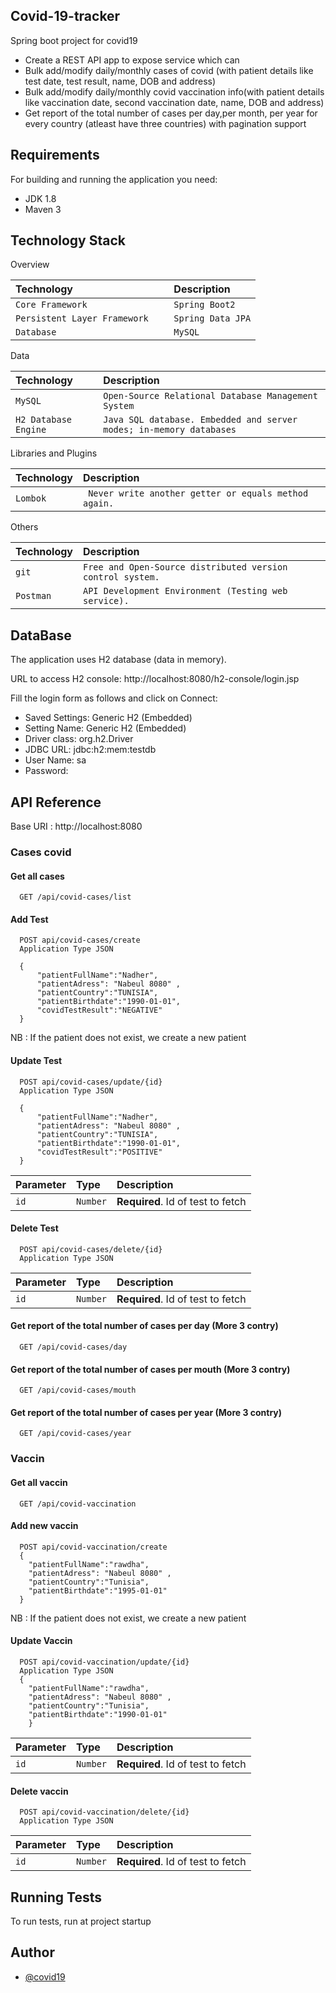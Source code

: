 
##  Covid-19-tracker

 Spring boot project for covid19

- Create a REST API app to expose service which can
- Bulk add/modify daily/monthly cases of covid (with patient details like test date, test result, name, DOB and address)
- Bulk add/modify daily/monthly covid vaccination info(with patient details like vaccination date, second vaccination date, name, DOB and address)
- Get report of the total number of cases per day,per month, per year for every country (atleast have three countries) with pagination support

## Requirements

For building and running the application you need:
- JDK 1.8
- Maven 3

## Technology Stack

Overview

| Technology            | Description      
| :-------------------- | :---------------------  
| `Core Framework	`   | `Spring Boot2` 
| `Persistent Layer Framework	`   | `Spring Data JPA`  
| `Database	`   | `MySQL`  

Data

| Technology            | Description      
| :-------------------- | :---------------------  
| `MySQL	`   | `Open-Source Relational Database Management System` 
| `H2 Database Engine`   | `Java SQL database. Embedded and server modes; in-memory databases`  
 

 Libraries and Plugins

| Technology            | Description      
| :-------------------- | :---------------------  
| `Lombok	`   | `	Never write another getter or equals method again.` 

Others

| Technology            | Description      
| :-------------------- | :---------------------  
| `	git		`   | `Free and Open-Source distributed version control system.` 
| `	Postman		`   | `API Development Environment (Testing web service).` 

## DataBase

The application uses H2 database (data in memory).  

URL to access H2 console: http://localhost:8080/h2-console/login.jsp

Fill the login form as follows and click on Connect:

- Saved Settings: Generic H2 (Embedded)
- Setting Name: Generic H2 (Embedded)
- Driver class: org.h2.Driver
- JDBC URL: jdbc:h2:mem:testdb
- User Name: sa
- Password:



## API Reference
Base URI : http://localhost:8080
### Cases covid 

#### Get all cases

```http
  GET /api/covid-cases/list
```
#### Add Test

```http
  POST api/covid-cases/create
  Application Type JSON 

  { 	
      "patientFullName":"Nadher",
	  "patientAdress": "Nabeul 8080" ,
	  "patientCountry":"TUNISIA",
	  "patientBirthdate":"1990-01-01",
	  "covidTestResult":"NEGATIVE"
  }
```
NB : If the patient does not exist, we create a new patient
#### Update Test

```http
  POST api/covid-cases/update/{id}
  Application Type JSON 

  { 	
      "patientFullName":"Nadher",
	  "patientAdress": "Nabeul 8080" ,
	  "patientCountry":"TUNISIA",
	  "patientBirthdate":"1990-01-01",
	  "covidTestResult":"POSITIVE"
  }

```

| Parameter | Type     | Description                       |
| :-------- | :------- | :-------------------------------- |
| `id`      | `Number` | **Required**. Id of test to fetch |

#### Delete Test

```http
  POST api/covid-cases/delete/{id}
  Application Type JSON 
```

| Parameter | Type     | Description                       |
| :-------- | :------- | :-------------------------------- |
| `id`      | `Number` | **Required**. Id of test to fetch |

#### Get report of the total number of cases per day (More 3 contry)
```http
  GET /api/covid-cases/day
```

#### Get report of the total number of cases per mouth (More 3 contry)
```http
  GET /api/covid-cases/mouth
```


#### Get report of the total number of cases per year (More 3 contry)
```http
  GET /api/covid-cases/year
```


### Vaccin 

#### Get all vaccin

```http
  GET /api/covid-vaccination
```
#### Add new vaccin

```http
  POST api/covid-vaccination/create
  { 
	"patientFullName":"rawdha",
	"patientAdress": "Nabeul 8080" ,
	"patientCountry":"Tunisia",
	"patientBirthdate":"1995-01-01" 
  }
```
NB : If the patient does not exist, we create a new patient
#### Update Vaccin

```http
  POST api/covid-vaccination/update/{id}
  Application Type JSON 
  { 
	"patientFullName":"rawdha",
	"patientAdress": "Nabeul 8080" ,
	"patientCountry":"Tunisia",
	"patientBirthdate":"1990-01-01" 
    }

```

| Parameter | Type     | Description                       |
| :-------- | :------- | :-------------------------------- |
| `id`      | `Number` | **Required**. Id of test to fetch |

#### Delete vaccin

```http
  POST api/covid-vaccination/delete/{id}
  Application Type JSON 
```

| Parameter | Type     | Description                       |
| :-------- | :------- | :-------------------------------- |
| `id`      | `Number` | **Required**. Id of test to fetch |

## Running Tests

To run tests, run at project startup


## Author

- [@covid19](https://github.com/zhiouaNadher/covid-19-tracker)

